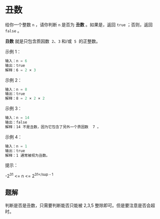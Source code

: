 # 丑数

给你一个整数 `n` ，请你判断 `n` 是否为 **丑数** 。如果是，返回 `true` ；否则，返回 `false` 。

**丑数** 就是只包含质因数  `2`、`3` 和/或  `5`  的正整数。

示例 1：

```ts
输入：n = 6
输出：true
解释：6 = 2 × 3
```

示例 2：

```ts
输入：n = 8
输出：true
解释：8 = 2 × 2 × 2
```

示例 3：

```ts
输入：n = 14
输出：false
解释：14 不是丑数，因为它包含了另外一个质因数  7 。
```

示例 4：

```ts
输入：n = 1
输出：true
解释：1 通常被视为丑数。
```

提示：

-2<sup>31</sup> <= n <= 2<sup>31</sup - 1

## 题解

判断是否是丑数，只需要判断能否只能被 2,3,5 整除即可。但是要注意是否会超时。

